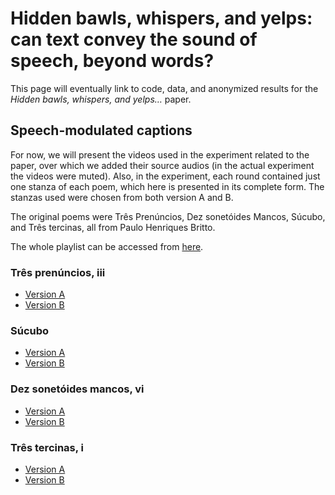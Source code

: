 # Hidden bawls, whispers, and yelps: can text convey the sound of speech, beyond words?

This page will eventually link to code, data, and anonymized results for the _Hidden bawls, whispers, and yelps…_ paper. 

## Speech-modulated captions

For now, we will present the videos used in the experiment related to the paper, over which we added their source audios (in the actual experiment the videos were muted). Also, in the experiment, each round contained just one stanza of each poem, which here is presented in its complete form. The stanzas used were chosen from both version A and B.

The original poems were Três Prenúncios, Dez sonetóides Mancos, Súcubo, and Três tercinas, all from Paulo Henriques Britto. 

The whole playlist can be accessed from [here](https://youtube.com/playlist?list=PLStd6gSmFiYOx3FgmCpsr5xFV_9FkBtCr).

### Três prenúncios, iii
- [Version A](https://www.youtube.com/watch?v=CdgyhU9r54o&list=PLStd6gSmFiYOx3FgmCpsr5xFV_9FkBtCr&index=1)
- [Version B](https://www.youtube.com/watch?v=b0uffq9pjSo&list=PLStd6gSmFiYOx3FgmCpsr5xFV_9FkBtCr&index=5)

### Súcubo
- [Version A](https://www.youtube.com/watch?v=JOOw5qvXAvc&list=PLStd6gSmFiYOx3FgmCpsr5xFV_9FkBtCr&index=2)
- [Version B](https://www.youtube.com/watch?v=ywLkw1ox15k&list=PLStd6gSmFiYOx3FgmCpsr5xFV_9FkBtCr&index=6)

### Dez sonetóides mancos, vi
- [Version A](https://www.youtube.com/watch?v=YlZG4mTEHiY&list=PLStd6gSmFiYOx3FgmCpsr5xFV_9FkBtCr&index=3)
- [Version B](https://www.youtube.com/watch?v=Rcz556nJoAo&list=PLStd6gSmFiYOx3FgmCpsr5xFV_9FkBtCr&index=7)

### Três tercinas, i
- [Version A](https://www.youtube.com/watch?v=BoEg8zjjm0w&list=PLStd6gSmFiYOx3FgmCpsr5xFV_9FkBtCr&index=4)
- [Version B](https://www.youtube.com/watch?v=TuAqDnryjLM&list=PLStd6gSmFiYOx3FgmCpsr5xFV_9FkBtCr&index=8)
